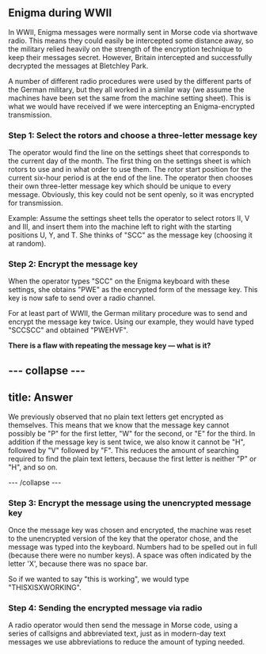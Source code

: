 ## Enigma during WWII

In WWII, Enigma messages were normally sent in Morse code via shortwave radio. This means they could easily be intercepted some distance away, so the military relied heavily on the strength of the encryption technique to keep their messages secret. However, Britain intercepted and successfully decrypted the messages at Bletchley Park.

A number of different radio procedures were used by the different parts of the German military, but they all worked in a similar way (we assume the machines have been set the same from the machine setting sheet). This is what we would have received if we were intercepting an Enigma-encrypted transmission.

### Step 1: Select the rotors and choose a three-letter message key
The operator would find the line on the settings sheet that corresponds to the current day of the month. The first thing on the settings sheet is which rotors to use and in what order to use them. The rotor start position for the current six-hour period is at the end of the line. The operator then chooses their own three-letter message key which should be unique to every message. Obviously, this key could not be sent openly, so it was encrypted for transmission.

Example:
Assume the settings sheet tells the operator to select rotors II, V and III, and insert them into the machine left to right with the starting positions U, Y, and T. She thinks of "SCC" as the message key (choosing it at random).

### Step 2: Encrypt the message key
When the operator types "SCC" on the Enigma keyboard with these settings, she obtains "PWE" as the encrypted form of the message key. This key is now safe to send over a radio channel.

For at least part of WWII, the German military procedure was to send and encrypt the message key twice. Using our example, they would have typed "SCCSCC" and obtained "PWEHVF".

**There is a flaw with repeating the message key — what is it?**

--- collapse ---
---
title: Answer
---
We previously observed that no plain text letters get encrypted as themselves. This means that we know that the message key cannot possibly be "P" for the first letter, "W" for the second, or "E" for the third. In addition if the message key is sent twice, we also know it cannot be "H", followed by "V" followed by "F". This reduces the amount of searching required to find the plain text letters, because the first letter is neither "P" or "H", and so on.

--- /collapse ---

### Step 3: Encrypt the message using the unencrypted message key
Once the message key was chosen and encrypted, the machine was reset to the unencrypted version of the key that the operator chose, and the message was typed into the keyboard. Numbers had to be spelled out in full (because there were no number keys). A space was often indicated by the letter 'X', because there was no space bar.

So if we wanted to say "this is working", we would type "THISXISXWORKING".

### Step 4: Sending the encrypted message via radio
A radio operator would then send the message in Morse code, using a series of callsigns and abbreviated text, just as in modern-day text messages we use abbreviations to reduce the amount of typing needed.
